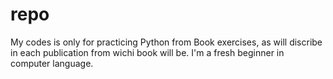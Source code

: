 # repo
My codes is only for practicing Python from Book exercises, as will discribe in each publication from wichi book will be.
I'm a fresh beginner in computer language.
